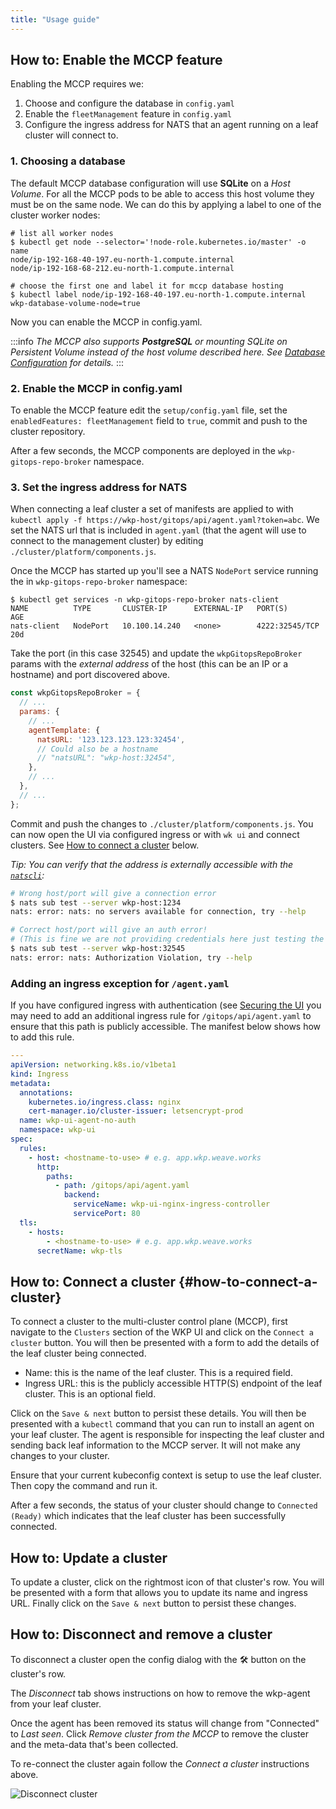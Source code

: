 ```yaml
---
title: "Usage guide"
---
```


## How to: Enable the MCCP feature

Enabling the MCCP requires we:

1. Choose and configure the database in `config.yaml`
2. Enable the `fleetManagement` feature in `config.yaml`
3. Configure the ingress address for NATS that an agent running on a leaf cluster will connect to.

### 1. Choosing a database

The default MCCP database configuration will use **SQLite** on a _Host Volume_. For all the MCCP pods to be able to access this host volume they must be on the same node. We can do this by applying a label to one of the cluster worker nodes:

``` console
# list all worker nodes
$ kubectl get node --selector='!node-role.kubernetes.io/master' -o name
node/ip-192-168-40-197.eu-north-1.compute.internal
node/ip-192-168-68-212.eu-north-1.compute.internal

# choose the first one and label it for mccp database hosting
$ kubectl label node/ip-192-168-40-197.eu-north-1.compute.internal wkp-database-volume-node=true
```

Now you can enable the MCCP in config.yaml.

:::info
_The MCCP also supports **PostgreSQL** or mounting SQLite on Persistent Volume instead of the host volume described here. See [Database Configuration](./database-configuration) for details._
:::

### 2. Enable the MCCP in config.yaml

To enable the MCCP feature edit the `setup/config.yaml` file, set the `enabledFeatures: fleetManagement`
field to `true`, commit and push to the cluster repository.

After a few seconds, the MCCP components are deployed in the `wkp-gitops-repo-broker` namespace.

### 3. Set the ingress address for NATS

When connecting a leaf cluster a set of manifests are applied to with `kubectl apply -f https://wkp-host/gitops/api/agent.yaml?token=abc`. We set the NATS url that is included in `agent.yaml` (that the agent will use to connect to the management cluster) by editing `./cluster/platform/components.js`.

Once the MCCP has started up you'll see a NATS `NodePort` service running the in `wkp-gitops-repo-broker` namespace:

``` console
$ kubectl get services -n wkp-gitops-repo-broker nats-client
NAME          TYPE       CLUSTER-IP      EXTERNAL-IP   PORT(S)          AGE
nats-client   NodePort   10.100.14.240   <none>        4222:32545/TCP   20d
```

Take the port (in this case 32545) and update the `wkpGitopsRepoBroker` params with the _external address_ of the host (this can be an IP or a hostname) and port discovered above.

```javascript
const wkpGitopsRepoBroker = {
  // ...
  params: {
    // ...
    agentTemplate: {
      natsURL: '123.123.123.123:32454',
      // Could also be a hostname
      // "natsURL": "wkp-host:32454",
    },
    // ...
  },
  // ...
};
```

Commit and push the changes to `./cluster/platform/components.js`. You can now open the UI via configured ingress or with `wk ui` and connect clusters. See [How to connect a cluster](#how-to-connect-a-cluster) below.

_Tip: You can verify that the address is externally accessible with the [`natscli`](https://github.com/nats-io/natscli):_

```bash
# Wrong host/port will give a connection error
$ nats sub test --server wkp-host:1234
nats: error: nats: no servers available for connection, try --help

# Correct host/port will give an auth error!
# (This is fine we are not providing credentials here just testing the connection)
$ nats sub test --server wkp-host:32545
nats: error: nats: Authorization Violation, try --help
```

### Adding an ingress exception for `/agent.yaml`

If you have configured ingress with authentication (see [Securing the UI](../cluster-operations/auth) you may need to add an additional ingress rule for `/gitops/api/agent.yaml` to ensure that this path is publicly accessible. The manifest below shows how to add this rule.

```yaml
---
apiVersion: networking.k8s.io/v1beta1
kind: Ingress
metadata:
  annotations:
    kubernetes.io/ingress.class: nginx
    cert-manager.io/cluster-issuer: letsencrypt-prod
  name: wkp-ui-agent-no-auth
  namespace: wkp-ui
spec:
  rules:
    - host: <hostname-to-use> # e.g. app.wkp.weave.works
      http:
        paths:
          - path: /gitops/api/agent.yaml
            backend:
              serviceName: wkp-ui-nginx-ingress-controller
              servicePort: 80
  tls:
    - hosts:
        - <hostname-to-use> # e.g. app.wkp.weave.works
      secretName: wkp-tls
```

## How to: Connect a cluster {#how-to-connect-a-cluster}

To connect a cluster to the multi-cluster control plane (MCCP), first navigate to the `Clusters` section of the WKP UI and click on the `Connect a cluster` button. You will then be presented with a form to add the details of the leaf cluster being connected.

- Name: this is the name of the leaf cluster. This is a required field.
- Ingress URL: this is the publicly accessible HTTP(S) endpoint of the leaf cluster. This is an optional field.

Click on the `Save & next` button to persist these details. You will then be presented with a `kubectl` command that you can run to install an agent on your leaf cluster. The agent is responsible for inspecting the leaf cluster and sending back leaf information to the MCCP server. It will not make any changes to your cluster.

Ensure that your current kubeconfig context is setup to use the leaf cluster. Then copy the command and run it.

After a few seconds, the status of your cluster should change to `Connected (Ready)` which indicates that the leaf cluster has been successfully connected.

## How to: Update a cluster

To update a cluster, click on the rightmost icon of that cluster's row. You will be presented with a form that allows you to update its name and ingress URL. Finally click on the `Save & next` button to persist these changes.

## How to: Disconnect and remove a cluster

To disconnect a cluster open the config dialog with the 🛠 button on the cluster's row.

The _Disconnect_ tab shows instructions on how to remove the wkp-agent from your leaf cluster.

Once the agent has been removed its status will change from "Connected" to _Last seen_. Click _Remove cluster from the MCCP_ to remove the cluster and the meta-data that's been collected.

To re-connect the cluster again follow the _Connect a cluster_ instructions above.

![Disconnect cluster](./img/disconnect-cluster.png)
